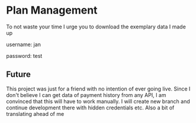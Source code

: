 # Plan Management

To not waste your time I urge you to download the exemplary data I made up

username: jan

password: test


## Future
This project was just for a friend with no intention of ever going live.
Since I don't believe I can get data of payment history from any API,
I am convinced that this will have to work manually.
I will create new branch and continue development there with hidden credentials etc.
Also a bit of translating ahead of me
